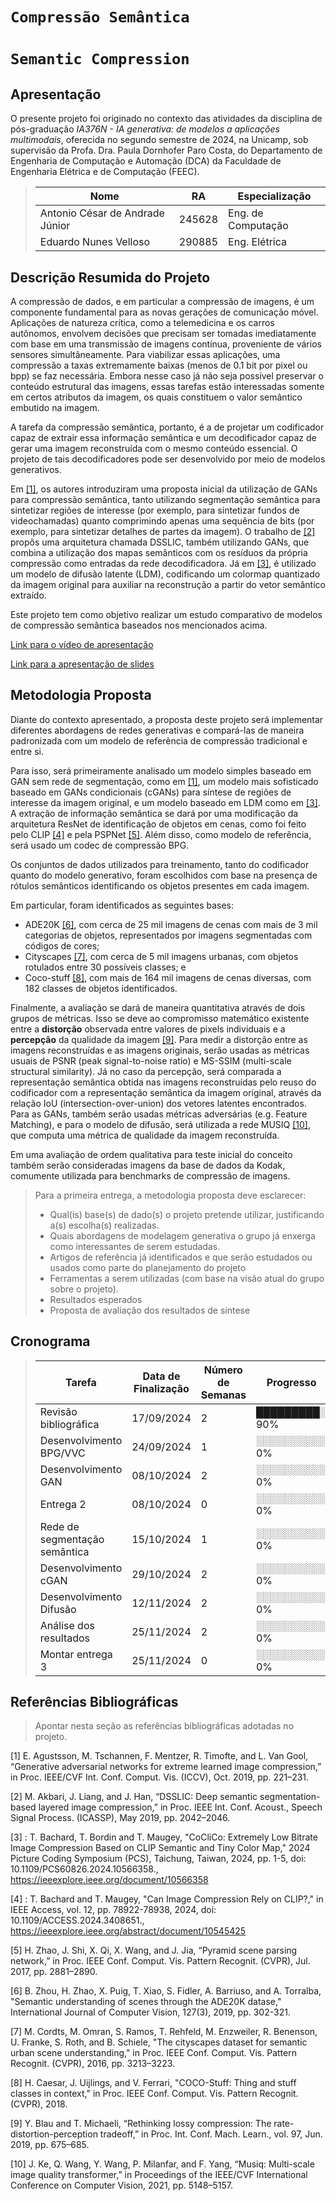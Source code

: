 # `Compressão Semântica`
# `Semantic Compression`

## Apresentação

O presente projeto foi originado no contexto das atividades da disciplina de pós-graduação *IA376N - IA generativa: de modelos a aplicações multimodais*, 
oferecida no segundo semestre de 2024, na Unicamp, sob supervisão da Profa. Dra. Paula Dornhofer Paro Costa, do Departamento de Engenharia de Computação e Automação (DCA) da Faculdade de Engenharia Elétrica e de Computação (FEEC).


> |Nome  | RA | Especialização|
> |--|--|--|
> | Antonio César de Andrade Júnior  | 245628  | Eng. de Computação |
> | Eduardo Nunes Velloso  | 290885  | Eng. Elétrica |


## Descrição Resumida do Projeto

A compressão de dados, e em particular a compressão de imagens, é um componente fundamental para as novas gerações de comunicação móvel.
Aplicações de natureza crítica, como a telemedicina e os carros autônomos, envolvem decisões que precisam ser tomadas imediatamente com base em uma transmissão de imagens contínua, proveniente de vários sensores simultâneamente.
Para viabilizar essas aplicações, uma compressão a taxas extremamente baixas (menos de 0.1 bit por pixel ou bpp) se faz necessária.
Embora nesse caso já não seja possível preservar o conteúdo estrutural das imagens, essas tarefas estão interessadas somente em certos atributos da imagem, os quais constituem o valor semântico embutido na imagem.

A tarefa da compressão semântica, portanto, é a de projetar um codificador capaz de extrair essa informação semântica e um decodificador capaz de gerar uma imagem reconstruída com o mesmo conteúdo essencial.
O projeto de tais decodificadores pode ser desenvolvido por meio de modelos generativos.

Em [[1]](#1), os autores introduziram uma proposta inicial da utilização de GANs para compressão semântica, tanto utilizando segmentação semântica para sintetizar regiões de interesse (por exemplo, para sintetizar fundos de videochamadas) quanto comprimindo apenas uma sequência de bits (por exemplo, para sintetizar detalhes de partes da imagem).
O trabalho de [[2]](#2) propôs uma arquitetura chamada DSSLIC, também utilizando GANs, que combina a utilização dos mapas semânticos com os resíduos da própria compressão como entradas da rede decodificadora.
Já em [[3]](#3), é utilizado um modelo de difusão latente (LDM), codificando um colormap quantizado da imagem original para auxiliar na reconstrução a partir do vetor semântico extraído.

Este projeto tem como objetivo realizar um estudo comparativo de modelos de compressão semântica baseados nos mencionados acima.

[Link para o vídeo de apresentação](https://drive.google.com/file/d/1sVEZiwOKVfSp3zXrToVWvKQgVfOdiWUl/view?usp=sharing)

[Link para a apresentação de slides](https://drive.google.com/file/d/1XXuT1HYH33gW0SCd8A1U8ulIU7ICBDPW/view?usp=sharing)

## Metodologia Proposta

Diante do contexto apresentado, a proposta deste projeto será implementar diferentes abordagens de redes generativas e compará-las de maneira padronizada com um modelo de referência de compressão tradicional e entre si.

Para isso, será primeiramente analisado um modelo simples baseado em GAN sem rede de segmentação, como em [[1]](#1), um modelo mais sofisticado baseado em GANs condicionais (cGANs) para síntese de regiões de interesse da imagem original, e um modelo baseado em LDM como em [[3]](#3).
A extração de informação semântica se dará por uma modificação da arquitetura ResNet de identificação de objetos em cenas, como foi feito pelo CLIP [[4]](#4) e pela PSPNet [[5]](#5).
Além disso, como modelo de referência, será usado um codec de compressão BPG.

Os conjuntos de dados utilizados para treinamento, tanto do codificador quanto do modelo generativo, foram escolhidos com base na presença de rótulos semânticos identificando os objetos presentes em cada imagem.

Em particular, foram identificados as seguintes bases: 
* ADE20K [[6]](#6), com cerca de 25 mil imagens de cenas com mais de 3 mil categorias de objetos, representados por imagens segmentadas com códigos de cores;
* Cityscapes [[7]](#7), com cerca de 5 mil imagens urbanas, com objetos rotulados entre 30 possíveis classes; e
* Coco-stuff [[8]](#8), com mais de 164 mil imagens de cenas diversas, com 182 classes de objetos identificados.

Finalmente, a avaliação se dará de maneira quantitativa através de dois grupos de métricas.
Isso se deve ao compromisso matemático existente entre a **distorção** observada entre valores de pixels individuais e a **percepção** da qualidade da imagem [[9]](#9).
Para medir a distorção entre as imagens reconstruídas e as imagens originais, serão usadas as métricas usuais de PSNR (peak signal-to-noise ratio) e MS-SSIM (multi-scale structural similarity).
Já no caso da percepção, será comparada a representação semântica obtida nas imagens reconstruídas pelo reuso do codificador com a representação semântica da imagem original, através da relação IoU (intersection-over-union) dos vetores latentes encontrados.
Para as GANs, também serão usadas métricas adversárias (e.g. Feature Matching), e para o modelo de difusão, será utilizada a rede MUSIQ [[10]](#9), que computa uma métrica de qualidade da imagem reconstruída.

Em uma avaliação de ordem qualitativa para teste inicial do conceito também serão consideradas imagens da base de dados da Kodak, comumente utilizada para benchmarks de compressão de imagens.

> Para a primeira entrega, a metodologia proposta deve esclarecer:
> * Qual(is) base(s) de dado(s) o projeto pretende utilizar, justificando a(s) escolha(s) realizadas.
> * Quais abordagens de modelagem generativa o grupo já enxerga como interessantes de serem estudadas.
> * Artigos de referência já identificados e que serão estudados ou usados como parte do planejamento do projeto
> * Ferramentas a serem utilizadas (com base na visão atual do grupo sobre o projeto).
> * Resultados esperados
> * Proposta de avaliação dos resultados de síntese

## Cronograma
>| Tarefa          | Data de Finalização     | Número de Semanas| Progresso  |
>|-----------------|------------|-----------|------------|
>| Revisão bibliográfica        | 17/09/2024 | 2 | █████████░ 90% |
>| Desenvolvimento BPG/VVC | 24/09/2024 | 1 | ░░░░░░░░░░ 0% |
>| Desenvolvimento GAN | 08/10/2024 | 2 | ░░░░░░░░░░ 0%  
>| Entrega 2          | 08/10/2024 | 0 | ░░░░░░░░░░ 0% |
>| Rede de segmentação semântica | 15/10/2024 | 1 | ░░░░░░░░░░ 0% |
>| Desenvolvimento cGAN    | 29/10/2024 | 2 | ░░░░░░░░░░ 0%  |
>| Desenvolvimento Difusão    | 12/11/2024 | 2 | ░░░░░░░░░░ 0%  |
>| Análise dos resultados    | 25/11/2024 | 2 | ░░░░░░░░░░ 0%  |
>| Montar entrega 3   | 25/11/2024 | 0 | ░░░░░░░░░░ 0%  |

## Referências Bibliográficas
> Apontar nesta seção as referências bibliográficas adotadas no projeto.

<a id="1">[1]</a> E. Agustsson, M. Tschannen, F. Mentzer, R. Timofte, and L. Van Gool, “Generative adversarial networks for extreme learned image compression,” in Proc. IEEE/CVF Int. Conf. Comput. Vis. (ICCV), Oct. 2019, pp. 221–231.

<a id="2">[2]</a> M. Akbari, J. Liang, and J. Han, “DSSLIC: Deep semantic segmentation-based layered image compression,” in Proc. IEEE Int. Conf. Acoust., Speech Signal Process. (ICASSP), May 2019, pp. 2042–2046.

<a id="3">[3]</a> : T. Bachard, T. Bordin and T. Maugey, "CoCliCo: Extremely Low Bitrate Image Compression Based on CLIP Semantic and Tiny Color Map," 2024 Picture Coding Symposium (PCS), Taichung, Taiwan, 2024, pp. 1-5, doi: 10.1109/PCS60826.2024.10566358., https://ieeexplore.ieee.org/document/10566358

<a id="4">[4]</a> : T. Bachard and T. Maugey, "Can Image Compression Rely on CLIP?," in IEEE Access, vol. 12, pp. 78922-78938, 2024, doi: 10.1109/ACCESS.2024.3408651., https://ieeexplore.ieee.org/abstract/document/10545425

<a id="5">[5]</a> H. Zhao, J. Shi, X. Qi, X. Wang, and J. Jia, “Pyramid scene parsing network,” in Proc. IEEE Conf. Comput. Vis. Pattern Recognit. (CVPR), Jul. 2017, pp. 2881–2890.

<a id="6">[6]</a> B. Zhou, H. Zhao, X. Puig, T. Xiao, S. Fidler, A. Barriuso, and A. Torralba, "Semantic understanding of scenes through the ADE20K datase," International Journal of Computer Vision, 127(3), 2019, pp. 302-321.

<a id="7">[7]</a> M. Cordts, M. Omran, S. Ramos, T. Rehfeld, M. Enzweiler, R. Benenson, U. Franke, S. Roth, and B. Schiele, "The cityscapes dataset for semantic urban scene understanding," in Proc. IEEE Conf. Comput. Vis. Pattern Recognit. (CVPR), 2016, pp. 3213–3223.

<a id="8">[8]</a> H. Caesar, J. Uijlings, and V. Ferrari, "COCO-Stuff: Thing and stuff classes in context," in Proc. IEEE Conf. Comput. Vis. Pattern Recognit. (CVPR), 2018.

<a id="9">[9]</a> Y. Blau and T. Michaeli, “Rethinking lossy compression: The rate-distortion-perception tradeoff,” in Proc. Int. Conf. Mach. Learn., vol. 97, Jun. 2019, pp. 675–685.

<a id="10">[10]</a> J. Ke, Q. Wang, Y. Wang, P. Milanfar, and F. Yang, “Musiq: Multi-scale image quality transformer,” in Proceedings of the IEEE/CVF International Conference on Computer Vision, 2021, pp. 5148–5157.

